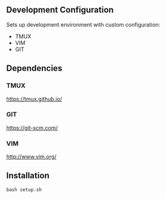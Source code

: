 ## Development Configuration
Sets up development environment with custom configuration:
- TMUX
- VIM
- GIT

## Dependencies

### TMUX
https://tmux.github.io/

### GIT
https://git-scm.com/

### VIM
http://www.vim.org/

## Installation            
`bash setup.sh` 

